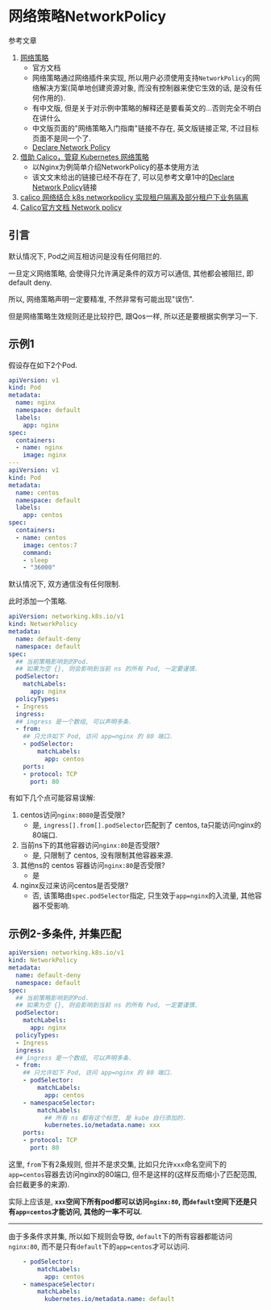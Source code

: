 # 网络策略NetworkPolicy

参考文章

1. [网络策略](https://kubernetes.io/docs/concepts/services-networking/network-policies/)
    - 官方文档
    - 网络策略通过网络插件来实现, 所以用户必须使用支持`NetworkPolicy`的网络解决方案(简单地创建资源对象, 而没有控制器来使它生效的话, 是没有任何作用的).
    - 有中文版, 但是关于对示例中策略的解释还是要看英文的...否则完全不明白在讲什么
    - 中文版页面的"网络策略入门指南"链接不存在, 英文版链接正常, 不过目标页面不是同一个了.
    - [Declare Network Policy](https://kubernetes.io/docs/tasks/administer-cluster/declare-network-policy/)
2. [借助 Calico，管窥 Kubernetes 网络策略](https://blog.fleeto.us/post/network-policy-basic-calico/)
    - 以Nginx为例简单介绍NetworkPolicy的基本使用方法
    - 该文文末给出的链接已经不存在了, 可以见参考文章1中的[Declare Network Policy]()链接
3. [calico 网络结合 k8s networkpolicy 实现租户隔离及部分租户下业务隔离](https://blog.csdn.net/qianggezhishen/article/details/80390598)
4. [Calico官方文档 Network policy](https://docs.projectcalico.org/v3.10/reference/resources/networkpolicy)

## 引言

默认情况下, Pod之间互相访问是没有任何阻拦的. 

一旦定义网络策略, 会使得只允许满足条件的双方可以通信, 其他都会被阻拦, 即 default deny.

所以, 网络策略声明一定要精准, 不然非常有可能出现"误伤".

但是网络策略生效规则还是比较拧巴, 跟Qos一样, 所以还是要根据实例学习一下.

## 示例1

假设存在如下2个Pod.

```yaml
apiVersion: v1
kind: Pod
metadata:
  name: nginx
  namespace: default
  labels:
    app: nginx
spec:
  containers:
  - name: nginx
    image: nginx
---
apiVersion: v1
kind: Pod
metadata:
  name: centos
  namespace: default
  labels:
    app: centos
spec:
  containers:
  - name: centos
    image: centos:7
    command:
    - sleep
    - "36000"
```

默认情况下, 双方通信没有任何限制. 

此时添加一个策略.

```yaml
apiVersion: networking.k8s.io/v1
kind: NetworkPolicy
metadata:
  name: default-deny
  namespace: default
spec:
  ## 当前策略影响到的Pod.
  ## 如果为空 {}, 则会影响到当前 ns 的所有 Pod, 一定要谨慎.
  podSelector:
    matchLabels:
      app: nginx
  policyTypes:
  - Ingress
  ingress:
  ## ingress 是一个数组, 可以声明多条.
  - from:
    ## 只允许如下 Pod, 访问 app=nginx 的 80 端口.
    - podSelector:
        matchLabels:
          app: centos
    ports:
    - protocol: TCP
      port: 80
```

有如下几个点可能容易误解:

1. centos访问`nginx:8080`是否受限?
    - 是, `ingress[].from[].podSelector`匹配到了 centos, ta只能访问nginx的80端口.
2. 当前ns下的其他容器访问`nginx:80`是否受限?
    - 是, 只限制了 centos, 没有限制其他容器来源.
3. 其他ns的 centos 容器访问`nginx:80`是否受限?
    - 是
4. nginx反过来访问centos是否受限?
    - 否, 该策略由`spec.podSelector`指定, 只生效于`app=nginx`的入流量, 其他容器不受影响.

## 示例2-多条件, 并集匹配

```yaml
apiVersion: networking.k8s.io/v1
kind: NetworkPolicy
metadata:
  name: default-deny
  namespace: default
spec:
  ## 当前策略影响到的Pod.
  ## 如果为空 {}, 则会影响到当前 ns 的所有 Pod, 一定要谨慎.
  podSelector:
    matchLabels:
      app: nginx
  policyTypes:
  - Ingress
  ingress:
  ## ingress 是一个数组, 可以声明多条.
  - from:
    ## 只允许如下 Pod, 访问 app=nginx 的 80 端口.
    - podSelector:
        matchLabels:
          app: centos
    - namespaceSelector:
        matchLabels:
          ## 所有 ns 都有这个标签, 是 kube 自行添加的.
          kubernetes.io/metadata.name: xxx
    ports:
    - protocol: TCP
      port: 80
```

这里, `from`下有2条规则, 但并不是求交集, 比如只允许`xxx`命名空间下的`app=centos`容器去访问nginx的80端口, 但不是这样的(这样反而缩小了匹配范围, 会拦截更多的来源).

实际上应该是, **`xxx`空间下所有pod都可以访问`nginx:80`, 而`default`空间下还是只有`app=centos`才能访问, 其他的一率不可以**.

------

由于多条件求并集, 所以如下规则会导致, `default`下的所有容器都能访问`nginx:80`, 而不是只有`default`下的`app=centos`才可以访问.

```yaml
    - podSelector:
        matchLabels:
          app: centos
    - namespaceSelector:
        matchLabels:
          kubernetes.io/metadata.name: default
```

